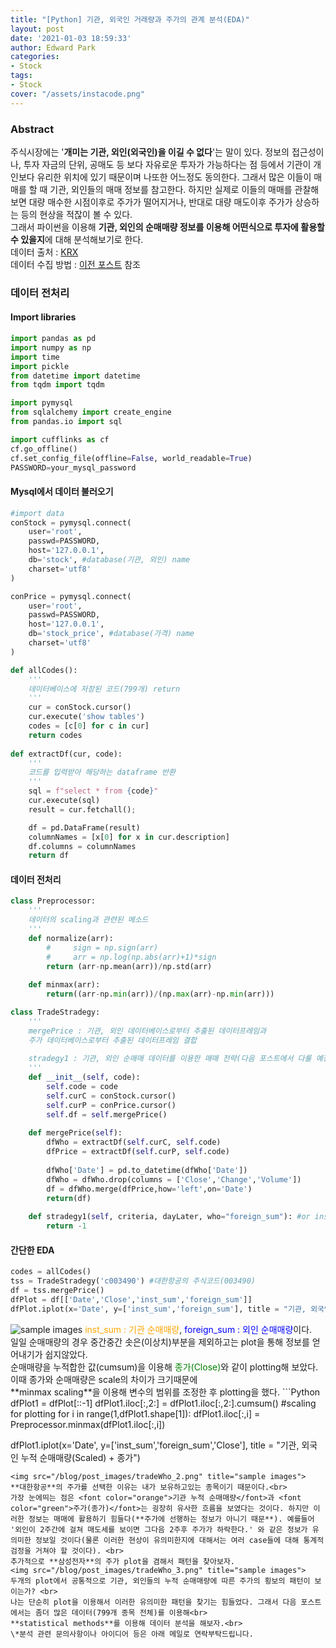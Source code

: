 ```yaml
---
title: "[Python] 기관, 외국인 거래량과 주가의 관계 분석(EDA)"
layout: post
date: '2021-01-03 18:59:33'
author: Edward Park
categories:
- Stock
tags:
- Stock
cover: "/assets/instacode.png"
---
```


### Abstract
주식시장에는 '**개미는 기관, 외인(외국인)을 이길 수 없다**'는 말이 있다. 정보의 접근성이나, 투자 자금의 단위, 공매도 등 보다 자유로운 투자가 가능하다는 점 등에서 기관이 개인보다 유리한 위치에 있기 때문이며 나또한 어느정도 동의한다. 그래서 많은 이들이 매매를 할 때 기관, 외인들의 매매 정보를 참고한다. 하지만 실제로 이들의 매매를 관찰해보면 대량 매수한 시점이후로 주가가 떨어지거나, 반대로 대량 매도이후 주가가 상승하는 등의 현상을 적잖이 볼 수 있다.<br>
그래서 파이썬을 이용해 **기관, 외인의 순매매량 정보를 이용해 어떤식으로 투자에 활용할 수 있을지**에 대해 분석해보기로 한다.<br>
데이터 출처 : [KRX](http://www.krx.co.kr/main/main.jsp)<br>
데이터 수집 방법 : [이전 포스트](https://parkeunsang.github.io/blog/stock/2020/12/16/krx.html) 참조<br>

### 데이터 전처리
#### Import libraries
```Python
import pandas as pd
import numpy as np
import time
import pickle
from datetime import datetime
from tqdm import tqdm

import pymysql
from sqlalchemy import create_engine
from pandas.io import sql

import cufflinks as cf
cf.go_offline()
cf.set_config_file(offline=False, world_readable=True)
PASSWORD=your_mysql_password
```
#### Mysql에서 데이터 불러오기
```Python
#import data
conStock = pymysql.connect(
    user='root', 
    passwd=PASSWORD, 
    host='127.0.0.1', 
    db='stock', #database(기관, 외인) name
    charset='utf8'
)

conPrice = pymysql.connect(
    user='root', 
    passwd=PASSWORD, 
    host='127.0.0.1', 
    db='stock_price', #database(가격) name
    charset='utf8'
)

def allCodes():
    '''
    데이터베이스에 저장된 코드(799개) return
    '''
    cur = conStock.cursor()
    cur.execute('show tables')
    codes = [c[0] for c in cur]
    return codes
		
def extractDf(cur, code):
    '''
    코드를 입력받아 해당하는 dataframe 반환
    '''
    sql = f"select * from {code}"
    cur.execute(sql)
    result = cur.fetchall();

    df = pd.DataFrame(result)
    columnNames = [x[0] for x in cur.description]
    df.columns = columnNames
    return df
```

#### 데이터 전처리
```Python
class Preprocessor:
    '''
    데이터의 scaling과 관련된 메소드
    '''
    def normalize(arr):
        #     sign = np.sign(arr)
        #     arr = np.log(np.abs(arr)+1)*sign
        return (arr-np.mean(arr))/np.std(arr)
    
    def minmax(arr):
        return((arr-np.min(arr))/(np.max(arr)-np.min(arr)))

class TradeStradegy:
    '''
    mergePrice : 기관, 외인 데이터베이스로부터 추출된 데이터프레임과
    주가 데이터베이스로부터 추출된 데이터프레임 결합
    
    stradegy1 : 기관, 외인 순매매 데이터를 이용한 매매 전략(다음 포스트에서 다룰 예정)
    '''
    def __init__(self, code):
        self.code = code
        self.curC = conStock.cursor()
        self.curP = conPrice.cursor()
        self.df = self.mergePrice()
        
    def mergePrice(self):
        dfWho = extractDf(self.curC, self.code)
        dfPrice = extractDf(self.curP, self.code)
        
        dfWho['Date'] = pd.to_datetime(dfWho['Date'])
        dfWho = dfWho.drop(columns = ['Close','Change','Volume'])
        df = dfWho.merge(dfPrice,how='left',on='Date')
        return(df)
    
    def stradegy1(self, criteria, dayLater, who="foreign_sum"): #or inst_sum
        return -1
```
#### 간단한 EDA
```Python
codes = allCodes()
tss = TradeStradegy('c003490') #대한항공의 주식코드(003490)
df = tss.mergePrice()
dfPlot = df[['Date','Close','inst_sum','foreign_sum']]
dfPlot.iplot(x='Date', y=['inst_sum','foreign_sum'], title = "기관, 외국인의 일일 순매매량")
```
<img src="/blog/post_images/tradeWho_1.png" title="sample images">
<font color="orange">inst_sum : 기관 순매매량</font>, <font color="blue">foreign_sum : 외인 순매매량</font>이다.<br>
일일 순매매량의 경우 중간중간 솟은(이상치)부분을 제외하고는 plot을 통해 정보를 얻어내기가 쉽지않았다.<br>
순매매량을 누적합한 값(cumsum)을 이용해 <font color="green">종가(Close)</font>와 같이 plotting해 보았다. 이때 종가와 순매매량은 scale의 차이가 크기때문에<br>
**minmax scaling**을 이용해 변수의 범위를 조정한 후 plotting을 했다.
```Python
dfPlot1 = dfPlot[::-1]
dfPlot1.iloc[:,2:] = dfPlot1.iloc[:,2:].cumsum()
#scaling for plotting
for i in range(1,dfPlot1.shape[1]):
        dfPlot1.iloc[:,i] = Preprocessor.minmax(dfPlot1.iloc[:,i])
				
dfPlot1.iplot(x='Date', y=['inst_sum','foreign_sum','Close'], title = "기관, 외국인 누적 순매매량(Scaled) + 종가")
```
<img src="/blog/post_images/tradeWho_2.png" title="sample images">
**대한항공**의 주가를 선택한 이유는 내가 보유하고있는 종목이기 때문이다.<br>
가장 눈에띄는 점은 <font color="orange">기관 누적 순매매량</font>과 <font color="green">주가(종가)</font>는 굉장히 유사한 흐름을 보였다는 것이다. 하지만 이러한 정보는 매매에 활용하기 힘들다(**주가에 선행하는 정보가 아니기 때문**). 예를들어 '외인이 2주간에 걸쳐 매도세를 보이면 그다음 2주후 주가가 하락한다.' 와 같은 정보가 유의미한 정보일 것이다(물론 이러한 현상이 유의미한지에 대해서는 여러 case들에 대해 통계적 검정을 거쳐야 할 것이다). <br>
추가적으로 **삼성전자**의 주가 plot을 겸해서 패턴을 찾아보자.
<img src="/blog/post_images/tradeWho_3.png" title="sample images">
두개의 plot에서 공통적으로 기관, 외인들의 누적 순매매량에 따른 주가의 횡보의 패턴이 보이는가? <br>
나는 단순히 plot을 이용해서 이러한 유의미한 패턴을 찾기는 힘들었다. 그래서 다음 포스트에서는 좀더 많은 데이터(799개 종목 전체)를 이용해<br>
**statistical methods**를 이용해 데이터 분석을 해보자.<br>
\*분석 관련 문의사항이나 아이디어 등은 아래 메일로 연락부탁드립니다.
